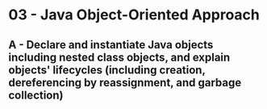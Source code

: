 # 03 - Java Object-Oriented Approach
## A - Declare and instantiate Java objects including nested class objects, and explain objects' lifecycles (including creation, dereferencing by reassignment, and garbage collection)

